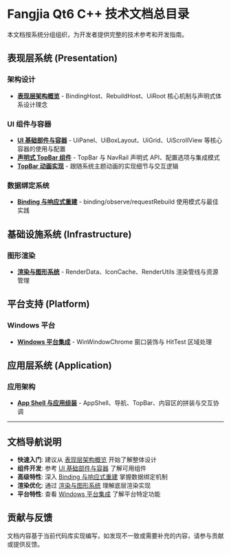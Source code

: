 # Fangjia Qt6 C++ 技术文档总目录

本文档按系统分组组织，为开发者提供完整的技术参考和开发指南。

## 表现层系统 (Presentation)

### 架构设计
- **[表现层架构概览](presentation/architecture.md)** - BindingHost、RebuildHost、UiRoot 核心机制与声明式体系设计理念

### UI 组件与容器
- **[UI 基础部件与容器](presentation/ui/components.md)** - UiPanel、UiBoxLayout、UiGrid、UiScrollView 等核心容器的使用与配置
- **[声明式 TopBar 组件](presentation/ui/topbar/declarative-topbar.md)** - TopBar 与 NavRail 声明式 API、配置选项与集成模式
- **[TopBar 动画实现](presentation/ui/topbar/animation.md)** - 跟随系统主题动画的实现细节与交互逻辑

### 数据绑定系统  
- **[Binding 与响应式重建](presentation/binding.md)** - binding/observe/requestRebuild 使用模式与最佳实践

## 基础设施系统 (Infrastructure)

### 图形渲染
- **[渲染与图形系统](infrastructure/gfx.md)** - RenderData、IconCache、RenderUtils 渲染管线与资源管理

## 平台支持 (Platform)

### Windows 平台
- **[Windows 平台集成](platform/windows.md)** - WinWindowChrome 窗口装饰与 HitTest 区域处理

## 应用层系统 (Application)

### 应用架构
- **[App Shell 与应用组装](application/app-shell.md)** - AppShell、导航、TopBar、内容区的拼装与交互协调

---

## 文档导航说明

- **快速入门**: 建议从 [表现层架构概览](presentation/architecture.md) 开始了解整体设计
- **组件开发**: 参考 [UI 基础部件与容器](presentation/ui/components.md) 了解可用组件
- **高级特性**: 深入 [Binding 与响应式重建](presentation/binding.md) 掌握数据绑定机制
- **渲染优化**: 通过 [渲染与图形系统](infrastructure/gfx.md) 理解底层渲染实现
- **平台特性**: 查看 [Windows 平台集成](platform/windows.md) 了解平台特定功能

## 贡献与反馈

文档内容基于当前代码库实现编写，如发现不一致或需要补充的内容，请参与贡献或提供反馈。